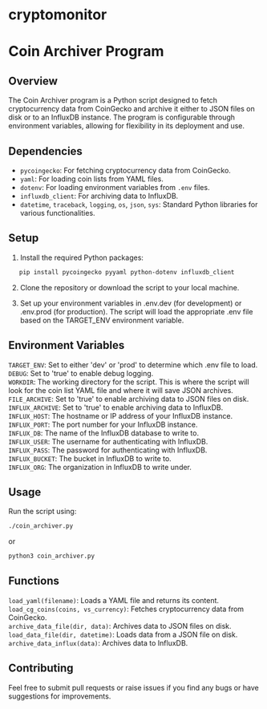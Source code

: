 # cryptomonitor

# Coin Archiver Program

## Overview

The Coin Archiver program is a Python script designed to fetch cryptocurrency data from CoinGecko and archive it either to JSON files on disk or to an InfluxDB instance. The program is configurable through environment variables, allowing for flexibility in its deployment and use.

## Dependencies

- `pycoingecko`: For fetching cryptocurrency data from CoinGecko.
- `yaml`: For loading coin lists from YAML files.
- `dotenv`: For loading environment variables from `.env` files.
- `influxdb_client`: For archiving data to InfluxDB.
- `datetime`, `traceback`, `logging`, `os`, `json`, `sys`: Standard Python libraries for various functionalities.

## Setup

1. Install the required Python packages:

```bash
   pip install pycoingecko pyyaml python-dotenv influxdb_client
```

2. Clone the repository or download the script to your local machine.

3. Set up your environment variables in .env.dev (for development) or .env.prod (for production). The script will load the appropriate .env file based on the TARGET_ENV environment variable.

## Environment Variables

`TARGET_ENV`: Set to either 'dev' or 'prod' to determine which .env file to load.  
`DEBUG`: Set to 'true' to enable debug logging.  
`WORKDIR`: The working directory for the script. This is where the script will look for the coin list YAML file and where it will save JSON archives.  
`FILE_ARCHIVE`: Set to 'true' to enable archiving data to JSON files on disk.  
`INFLUX_ARCHIVE`: Set to 'true' to enable archiving data to InfluxDB.  
`INFLUX_HOST`: The hostname or IP address of your InfluxDB instance.  
`INFLUX_PORT`: The port number for your InfluxDB instance.  
`INFLUX_DB`: The name of the InfluxDB database to write to.  
`INFLUX_USER`: The username for authenticating with InfluxDB.  
`INFLUX_PASS`: The password for authenticating with InfluxDB.  
`INFLUX_BUCKET`: The bucket in InfluxDB to write to.  
`INFLUX_ORG`: The organization in InfluxDB to write under.  

## Usage
Run the script using:

```bash
./coin_archiver.py
```
or
```bash
python3 coin_archiver.py
```

## Functions
`load_yaml(filename)`: Loads a YAML file and returns its content.  
`load_cg_coins(coins, vs_currency)`: Fetches cryptocurrency data from CoinGecko.  
`archive_data_file(dir, data)`: Archives data to JSON files on disk.  
`load_data_file(dir, datetime)`: Loads data from a JSON file on disk.  
`archive_data_influx(data)`: Archives data to InfluxDB.  

## Contributing
Feel free to submit pull requests or raise issues if you find any bugs or have suggestions for improvements.
